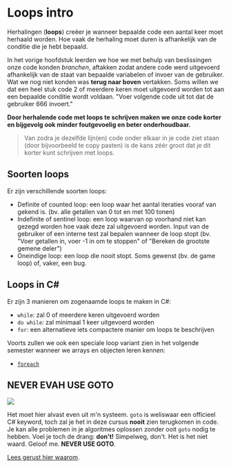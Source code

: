 # Loops intro

Herhalingen \(**loops**\) creëer je wanneer bepaalde code een aantal keer moet herhaald worden. Hoe vaak de herhaling moet duren is afhankelijk van de conditie die je hebt bepaald.

In het vorige hoofdstuk leerden we hoe we met behulp van beslissingen onze code konden _branchen_, aftakken zodat andere code werd uitgevoerd afhankelijk van de staat van bepaalde variabelen of invoer van de gebruiker. Wat we nog niet konden was **terug naar boven** vertakken. Soms willen we dat een heel stuk code 2 of meerdere keren moet uitgevoerd worden tot aan een bepaalde conditie wordt voldaan. "Voer volgende code uit tot dat de gebruiker 666 invoert."

**Door herhalende code met loops te schrijven maken we onze code korter en bijgevolg ook minder foutgevoelig en beter onderhoudbaar.**

> Van zodra je dezelfde lijn\(en\) code onder elkaar in je code ziet staan \(door bijvoorbeeld te copy pasten\) is de kans zéér groot dat je dit korter kunt schrijven met loops.

## Soorten loops

Er zijn verschillende soorten loops:

* Definite of counted loop: een loop waar het aantal iteraties vooraf van gekend is. \(bv. alle getallen van 0 tot en met 100 tonen\)
* Indefinite of sentinel loop: een loop waarvan op voorhand niet kan gezegd worden hoe vaak deze zal uitgevoerd worden. Input van de gebruiker of een interne test zal bepalen wanneer de loop stopt \(bv. "Voer getallen in, voer -1 in om te stoppen" of "Bereken de grootste gemene deler"\)
* Oneindige loop: een loop die nooit stopt. Soms gewenst \(bv. de game loop\) of, vaker, een bug.

## Loops in C\#

Er zijn 3 manieren om zogenaamde loops te maken in C\#:

* `while`: zal 0 of meerdere keren uitgevoerd worden
* `do while`: zal minimaal 1 keer uitgevoerd worden
* `for`: een alternatieve iets compactere manier om loops te beschrijven

Voorts zullen we ook een speciale loop variant zien in het volgende semester wanneer we arrays en objecten leren kennen:

* [`foreach`](https://github.com/v-nys/cursusprogrammeren/tree/d6298900715bd2c0b8e44750d001c6744d6cc949/11_arraysvanklassen/3_foreach.md)

## NEVER EVAH USE GOTO

![](../../.gitbook/assets/attention%20%281%29.jpg)

Het moet hier alvast even uit m'n systeem. `goto` is weliswaar een officieel C\# keyword, toch zal je het in deze cursus **nooit** zien terugkomen in code. Je kan alle problemen in je algoritmes oplossen zonder ooit `goto` nodig te hebben. Voel je toch de drang: **don't!** Simpelweg, don't. Het is het niet waard. Geloof me. **NEVER USE GOTO**.

[Lees gerust hier waarom](https://stackoverflow.com/questions/3517726/what-is-wrong-with-using-goto).

